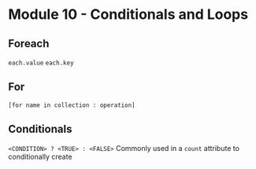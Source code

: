 # Module 10 - Conditionals and Loops
## Foreach
`each.value` `each.key`
## For
`[for name in collection : operation]`
## Conditionals
`<CONDITION> ? <TRUE> : <FALSE>` 
Commonly used in a `count` attribute to conditionally create
